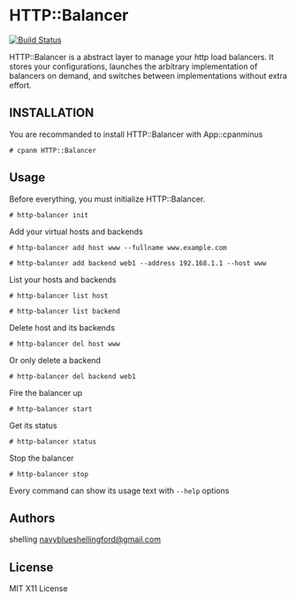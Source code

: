 # HTTP::Balancer

[![Build Status](https://travis-ci.org/shelling/http-balancer.png?branch=master)](https://travis-ci.org/shelling/http-balancer)

HTTP::Balancer is a abstract layer to manage your http load balancers. It
stores your configurations, launches the arbitrary implementation of balancers
on demand, and switches between implementations without extra effort.

## INSTALLATION

You are recommanded to install HTTP::Balancer with App::cpanminus

    # cpanm HTTP::Balancer

## Usage

Before everything, you must initialize HTTP::Balancer.

    # http-balancer init

Add your virtual hosts and backends

    # http-balancer add host www --fullname www.example.com

    # http-balancer add backend web1 --address 192.168.1.1 --host www

List your hosts and backends

    # http-balancer list host

    # http-balancer list backend

Delete host and its backends

    # http-balancer del host www

Or only delete a backend

    # http-balancer del backend web1

Fire the balancer up

    # http-balancer start

Get its status

    # http-balancer status

Stop the balancer

    # http-balancer stop

Every command can show its usage text with `--help` options

## Authors

shelling <navyblueshellingford@gmail.com>

## License

MIT X11 License

